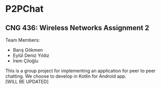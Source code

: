 # P2PChat
## CNG 436: Wireless Networks Assignment 2

Team Members:
- Barış Gökmen
- Eylül Deniz Yıldız
- İrem Çiloğlu

This is a group project for implementing an application for peer to peer chatting. We choose to develop in Kotlin for Android app. <br>
[WILL BE UPDATED]
